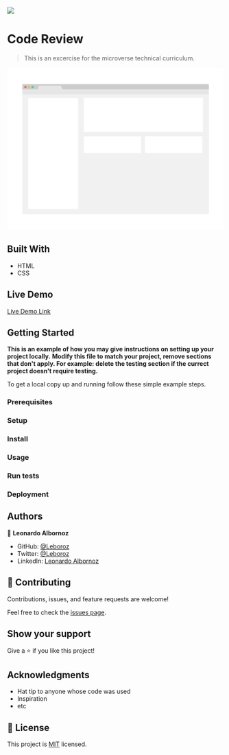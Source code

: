 ![](https://img.shields.io/badge/Microverse-blueviolet)

# Code Review

> This is an excercise for the microverse technical curriculum.

![screenshot](./app_screenshot.png)


## Built With

- HTML
- CSS

## Live Demo

[Live Demo Link](leboroz.github.io/Project-review)


## Getting Started

**This is an example of how you may give instructions on setting up your project locally.**
**Modify this file to match your project, remove sections that don't apply. For example: delete the testing section if the currect project doesn't require testing.**


To get a local copy up and running follow these simple example steps.

### Prerequisites

### Setup

### Install

### Usage

### Run tests

### Deployment



## Authors

👤 **Leonardo Albornoz**

- GitHub: [@Leboroz](https://github.com/Leboroz)
- Twitter: [@Leboroz](https://twitter.com/Leboroz)
- LinkedIn: [Leonardo Albornoz](https://linkedin.com/in/linkedinhandle)


## 🤝 Contributing

Contributions, issues, and feature requests are welcome!

Feel free to check the [issues page](https://github.com/Leboroz/Project-review/issues).

## Show your support

Give a ⭐️ if you like this project!

## Acknowledgments

- Hat tip to anyone whose code was used
- Inspiration
- etc

## 📝 License

This project is [MIT](./MIT.md) licensed.
